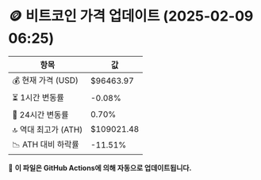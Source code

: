 # 🪙 비트코인 가격 업데이트 (2025-02-09 06:25)

| 항목                | 값 |
|--------------------|----------------|
| 💰 현재 가격 (USD) | $96463.97 |
| ⏳ 1시간 변동률    | -0.08% |
| 📆 24시간 변동률   | 0.70% |
| 🔝 역대 최고가 (ATH) | $109021.48 |
| 📉 ATH 대비 하락률 | -11.51% |

🔄 **이 파일은 GitHub Actions에 의해 자동으로 업데이트됩니다.**
